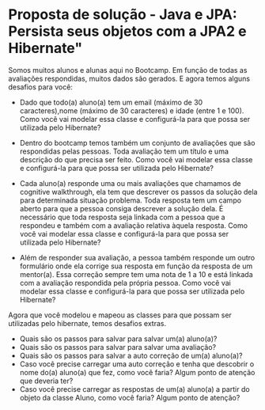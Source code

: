 # Proposta de solução - Java e JPA: Persista seus objetos com a JPA2 e Hibernate" 

Somos muitos alunos e alunas aqui no Bootcamp. Em função de todas as avaliações respondidas, muitos dados são gerados. 
E agora temos alguns desafios para você:

- Dado que todo(a) aluno(a) tem um email (máximo de 30 caracteres),nome (máximo de 30 caracteres) e idade (entre 1 e 100). 
  Como você vai modelar essa classe e configurá-la para que possa ser utilizada pelo Hibernate?

- Dentro do bootcamp temos também um conjunto de avaliações que são respondidas pelas pessoas. 
  Toda avaliação tem um título e uma descrição do que precisa ser feito. 
  Como você vai modelar essa classe e configurá-la para que possa ser utilizada pelo Hibernate?
  
- Cada aluno(a) responde uma ou mais avaliações que chamamos de cognitive walkthrough, ela tem que descrever os passos 
  da solução dela para determinada situação problema. 
  Toda resposta tem um campo aberto para que a pessoa consiga descrever a solução dela. 
  É necessário que toda resposta seja linkada com a pessoa que a respondeu e também com a avaliação relativa àquela resposta. 
  Como você vai modelar essa classe e configurá-la para que possa ser utilizada pelo Hibernate?

- Além de responder sua avaliação, a pessoa também responde um outro formulário onde ela corrige sua resposta em 
  função da resposta de um mentor(a). 
  Essa correção sempre tem uma nota de 1 a 10 e está linkada com a avaliação respondida pela própria pessoa. 
  Como você vai modelar essa classe e configurá-la para que possa ser utilizada pelo Hibernate?

Agora que você modelou e mapeou as classes para que possam ser utilizadas pelo hibernate, temos desafios extras.
- Quais são os passos para salvar para salvar um(a) aluno(a)?  
- Quais são os passos para salvar para salvar uma avaliação?  
- Quais são os passos para salvar a auto correção de um(a) aluno(a)?  
- Caso você precise carregar uma auto correção e tenha que descobrir o nome do(a) aluno(a) que fez, como você faria? 
  Algum ponto de atenção que deveria ter?
- Caso você precise carregar as respostas de um(a) aluno(a) a partir do objeto da classe Aluno, como você faria? 
  Algum ponto de atenção?
